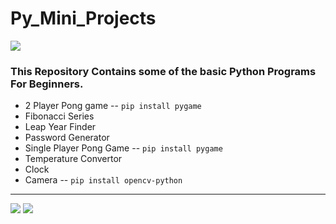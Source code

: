 # Py_Mini_Projects
[![](https://img.shields.io/badge/Language-Python-blue?logo=python)](https://www.python.org/)

### This Repository Contains some of the basic Python Programs For Beginners.

- 2 Player Pong game -- `pip install pygame`
- Fibonacci Series
- Leap Year Finder
- Password Generator
- Single Player Pong Game -- `pip install pygame`
- Temperature Convertor 
- Clock
- Camera -- `pip install opencv-python`

<hr>

[![](https://img.shields.io/badge/GitHub-InvisiblePro-blue?logo=github)](https://github.com/InvisiblePro)  [![](https://img.shields.io/badge/Contributer-@Idhant-lightblue?logo=github)](https://github.com/Idhant-6)
